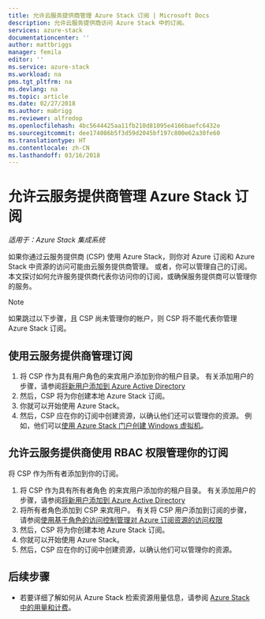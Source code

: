 ```yaml
---
title: 允许云服务提供商管理 Azure Stack 订阅 | Microsoft Docs
description: 允许云服务提供商访问 Azure Stack 中的订阅。
services: azure-stack
documentationcenter: ''
author: mattbriggs
manager: femila
editor: ''
ms.service: azure-stack
ms.workload: na
pms.tgt_pltfrm: na
ms.devlang: na
ms.topic: article
ms.date: 02/27/2018
ms.author: mabrigg
ms.reviewer: alfredop
ms.openlocfilehash: 4bc5644425aa11fb210d81095e4166baefc6432e
ms.sourcegitcommit: dee174086b5f3d59d2045bf197c800e62a30fe60
ms.translationtype: HT
ms.contentlocale: zh-CN
ms.lasthandoff: 03/16/2018
---
```

# <a name="enable-a-cloud-service-provider-to-manage-your-azure-stack-subscription"></a>允许云服务提供商管理 Azure Stack 订阅

*适用于：Azure Stack 集成系统*

如果你通过云服务提供商 (CSP) 使用 Azure Stack，则你对 Azure 订阅和 Azure Stack 中资源的访问可能由云服务提供商管理。 或者，你可以管理自己的订阅。 本文探讨如何允许服务提供商代表你访问你的订阅，或确保服务提供商可以管理你的服务。

> [!Note]  
>  如果跳过以下步骤，且 CSP 尚未管理你的帐户，则 CSP 将不能代表你管理 Azure Stack 订阅。

## <a name="manage-your-subscription-with-a-cloud-service-provider"></a>使用云服务提供商管理订阅

1. 将 CSP 作为具有用户角色的来宾用户添加到你的租户目录。  有关添加用户的步骤，请参阅[将新用户添加到 Azure Active Directory](https://docs.microsoft.com/azure/active-directory/add-users-azure-active-directory)
2. 然后，CSP 将为你创建本地 Azure Stack 订阅。
3. 你就可以开始使用 Azure Stack。
3. 然后，CSP 应在你的订阅中创建资源，以确认他们还可以管理你的资源。 例如，他们可以[使用 Azure Stack 门户创建 Windows 虚拟机](azure-stack-quick-windows-portal.md)。

## <a name="enable-the-cloud-service-provider-to-manage-your-subscription-using-rbac-rights"></a>允许云服务提供商使用 RBAC 权限管理你的订阅

将 CSP 作为所有者添加到你的订阅。 

1. 将 CSP 作为具有所有者角色 的来宾用户添加你的租户目录。  有关添加用户的步骤，请参阅[将新用户添加到 Azure Active Directory](https://docs.microsoft.com/azure/active-directory/add-users-azure-active-directory)
2. 将所有者角色添加到 CSP 来宾用户。 有关将 CSP 用户添加到订阅的步骤，请参阅[使用基于角色的访问控制管理对 Azure 订阅资源的访问权限](https://docs.microsoft.com/azure/active-directory/role-based-access-control-configure)
3. 然后，CSP 将为你创建本地 Azure Stack 订阅。
4. 你就可以开始使用 Azure Stack。
5. 然后，CSP 应在你的订阅中创建资源，以确认他们可以管理你的资源。 

## <a name="next-steps"></a>后续步骤

  - 若要详细了解如何从 Azure Stack 检索资源用量信息，请参阅 [Azure Stack 中的用量和计费](../azure-stack-billing-and-chargeback.md)。
